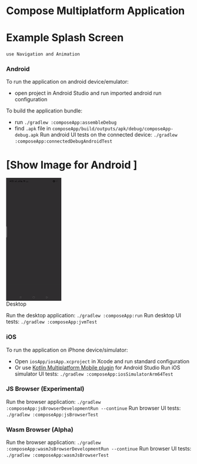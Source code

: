 # Compose Multiplatform Application
 
# Example Splash Screen 
    use Navigation and Animation 
    


### Android
To run the application on android device/emulator:  
 - open project in Android Studio and run imported android run configuration

To build the application bundle:
 - run `./gradlew :composeApp:assembleDebug`
 - find `.apk` file in `composeApp/build/outputs/apk/debug/composeApp-debug.apk`
Run android UI tests on the connected device: `./gradlew :composeApp:connectedDebugAndroidTest`

# [Show Image for Android ]



<div style="display: flex; align-items: center;">
  <img src="image/recoredmobile.gif" alt="Demo GIF" width="150" style="margin-right: 10px;">
  <span>  </span>
</div




 
### Desktop
Run the desktop application: `./gradlew :composeApp:run`
Run desktop UI tests: `./gradlew :composeApp:jvmTest`

### iOS
To run the application on iPhone device/simulator:
 - Open `iosApp/iosApp.xcproject` in Xcode and run standard configuration
 - Or use [Kotlin Multiplatform Mobile plugin](https://plugins.jetbrains.com/plugin/14936-kotlin-multiplatform-mobile) for Android Studio
Run iOS simulator UI tests: `./gradlew :composeApp:iosSimulatorArm64Test`

### JS Browser (Experimental)
Run the browser application: `./gradlew :composeApp:jsBrowserDevelopmentRun --continue`
Run browser UI tests: `./gradlew :composeApp:jsBrowserTest`

### Wasm Browser (Alpha)
Run the browser application: `./gradlew :composeApp:wasmJsBrowserDevelopmentRun --continue`
Run browser UI tests: `./gradlew :composeApp:wasmJsBrowserTest`

